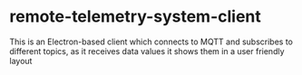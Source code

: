 # remote-telemetry-system-client
This is an Electron-based client which connects to MQTT and subscribes to different topics, as it receives data values it shows them in a user friendly layout
